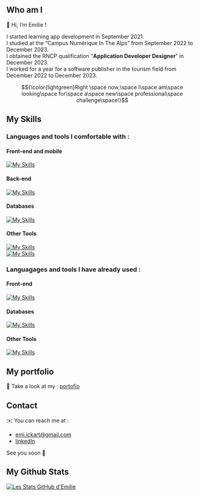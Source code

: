 ## Who am I

👋 Hi, I’m Emilie !

I started learning app development in September 2021.  
I studied at the “Campus Numérique In The Alps” from September 2022 to December 2023.  
I obtained the RNCP qualification “**Application Developer Designer**” in December 2023.  
I worked for a year for a software publisher in the tourism field from December 2022 to December 2023.  

$${\color{lightgreen}Right \space now,\space I\space am\space looking\space for\space a\space new\space professional\space challenge\space!}$$

## My Skills

### Languages and tools I comfortable with :

#### Front-end and mobile
[![My Skills](https://skillicons.dev/icons?i=html,css,js,bootstrap,tailwind,sass,vue,vitest,pinia,flutter,ionic)](https://skillicons.dev)

#### Back-end
[![My Skills](https://skillicons.dev/icons?i=php,laravel,symfony,ruby,rails)](https://skillicons.dev)

#### Databases
[![My Skills](https://skillicons.dev/icons?i=mysql,postgresql,sqlite)](https://skillicons.dev)

#### Other Tools
[![My Skills](https://skillicons.dev/icons?i=xd,figma,git,github,bash,postman)](https://skillicons.dev)    
[![My Skills](https://skillicons.dev/icons?i=linux,ubuntu,vscode,phpstorm,webstorm,stackoverflow,discord)](https://skillicons.dev)

### Languagages and tools I have already used :
#### Front-end
[![My Skills](https://skillicons.dev/icons?i=react,jquery,ts,nodejs,java,py)](https://skillicons.dev)  
#### Databases
[![My Skills](https://skillicons.dev/icons?i=mongodb)](https://skillicons.dev)  

#### Other Tools 
[![My Skills](https://skillicons.dev/icons?i=docker,heroku,ansible,nginx,idea)](https://skillicons.dev)

## My portfolio

👀 Take a look at my : [portofio](https://e-ickart.github.io/Portfolio)

## Contact

✉️ You can reach me at : 
- [emi.ickart@gmail.com](emi.ickart@gmail.com)  
- [linkedIn](https://fr.linkedin.com/in/emilie-ickart)  

See you soon 👋

## My Github Stats

[![Les Stats GitHub d'Emilie](https://github-readme-stats.vercel.app/api?username=E-IckArt&theme=algolia&show_icons=true)](https://github.com/E-IckArt/github-readme-stats)

<!---
E-IckArt/E-IckArt is a ✨ special ✨ repository because its `README.md` (this file) appears on your GitHub profile.
You can click the Preview link to take a look at your changes.
--->
